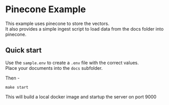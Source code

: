 # Pinecone Example

This example uses pinecone to store the vectors.  
It also provides a simple ingest script to load data from the docs folder into pinecone.  

## Quick start

Use the `sample.env` to create a `.env` file with the correct values.  
Place your documents into the `docs` subfolder.  

Then - 

```shell
make start
```

This will build a local docker image and startup the server on port 9000